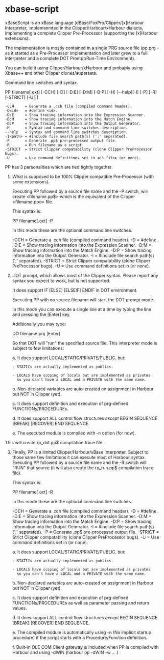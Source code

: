 # xbase-script

xBaseScript is an xBase language (dBase/FoxPro/Clipper/[x]Harbour Interpreter, 
implemenmted in the Clipper/Harbour/xHarbour dialects, implementing a complete
Clipper Pre-Processor (supporting the [x]Harbour extensions).

The implementation is mostly contained in a single PRG source file (pp.prg - 
as it started as a Pre-Processor implementation and later grew to a full interpreter
and a complete DOT Prompt/Run-Time Environment).

You can build it using Clipper/Harbour/xHarbour and probably using Xbase++ and 
other Clipper clones/supersets. 

Command line switches and syntax.


   PP filename[.ext] [-CCH] [-D<id>] [-D:E] [-D:M] [-D:P] [-H] [--help][-I<path>]
                     [-P] [-R] [-STRICT] [-U[<ch-file>]]

    -CCH     = Generate a .cch file (compiled command header).
    -D<id>   = #define <id>.
    -D:E     = Show tracing information into the Expression Scanner.
    -D:M     = Show tracing information into the Match Engine.
    -D:P     = Show tracing information into the Output Generator.
    -H       = Syntax and command line switches description.
    --help   = Syntax and command line switches description.
    -I<path> = #include file search path(s) (';' seperated).
    -P       = Generate .pp$ pre-processed output file.
    -R       = Run filename as a script.
    -STRICT  = Strict Clipper compatability (clone Clipper PreProcessor bugs).
    -U       = Use command definitions set in <ch-file> (or none).

PP has 3 personalities which are tied tightly together.

1. What is supposed to be 100% Clipper compatible Pre-Processor
   (with some extensions).

   Executing PP followed by a source file name  and the -P switch, will
   create <filename.pp$> which is the equivalent of the Clipper
   <filename.ppo> file.

   This syntax is:

     PP filename[.ext] -P

   In this mode these are the optional command line switches.

    -CCH     = Generate a .cch file (compiled command header).
    -D<id>   = #define <id>.
    -D:E     = Show tracing information into the Expression Scanner.
    -D:M     = Show tracing information into the Match Engine.
    -D:P     = Show tracing information into the Output Generator.
    -I<path> = #include file search path(s) (';' separated).
    -STRICT  = Strict Clipper compatability (clone Clipper PreProcessor bugs).
    -U       = Use command definitions set in <ch-file> (or none).

2. DOT prompt, which allows most of the Clipper syntax. Please
   report any syntax you expect to work, but is not supported.

   It does support IF [ELSE] [ELSEIF] ENDIF in DOT environment.

   Executing PP with no source filename will start the DOT prompt mode.

   In this mode you can execute a single line at a time by typing the line
   and pressing the [Enter] key.

   Additionally you may type:

     DO filename.prg [Enter]

   So that DOT will "run" the specified source file. This interpreter
   mode is subject to few limitations:

     a. It does support LOCAL/STATIC/PRIVATE/PUBLIC, but:

       - STATICs are actually implemented as publics.

       - LOCALS have scoping of locals but are implemented as privates
         so you can't have a LOCAL and a PRIVATE with the same name.

     b. Non-declared variables are auto-created on assignment in Harbour
        but NOT in Clipper (yet).

     c. It does support definition and execution of prg-defined
        FUNCTIONs/PROCEDUREs.

     d. It does support ALL control flow structures *except* BEGIN
        SEQUENCE [BREAK] [RECOVER] END SEQUENCE.

     e. The executed module is compiled with -n option (for now).

  This will create rp_dot.pp$ compilation trace file.

3. Finally, PP is a limited Clipper/Harbour/xBase Interpreter. Subject
   to those same few limitations it can execute most of Harbour syntax.
   Executing PP followed by a source file name and the -R switch will
   "RUN" that source (it will also create the rp_run.pp$ compilation
   trace file).

   This syntax is:

     PP filename[.ext] -R

   In this mode these are the optional command line switches.

    -CCH     = Generate a .cch file (compiled command header).
    -D<id>   = #define <id>.
    -D:E     = Show tracing information into the Expression Scanner.
    -D:M     = Show tracing information into the Match Engine.
    -D:P     = Show tracing information into the Output Generator.
    -I<path> = #include file search path(s) (';' separated).
    -P       = Generate .pp$ pre-processed output file.
    -STRICT  = Strict Clipper compatability (clone Clipper PreProcessor bugs).
    -U       = Use command definitions set in <ch-file> (or none).

     a. It does support LOCAL/STATIC/PRIVATE/PUBLIC, but:

       - STATICs are actually implemented as publics.

       - LOCALS have scoping of locals but are implemented as privates
         so you can't have a LOCAL and a PRIVATE with the same name.

     b. Non-declared variables are auto-created on assignment in Harbour
        but NOT in Clipper (yet).

     c. It does support definition and execution of prg-defined
        FUNCTIONs/PROCEDUREs as well as parameter passing and return values.

     d. It does support ALL control flow structures *except* BEGIN
        SEQUENCE [BREAK] [RECOVER] END SEQUENCE.

     e. The compiled module is automatically using -n (No implicit startup
        procedure) if the script starts with a Procedure/Function definition.

     f. Built-in OLE COM Client gateway is included when PP is compiled with
        Harbour and using -dWIN (harbour pp -dWIN -w ... )
